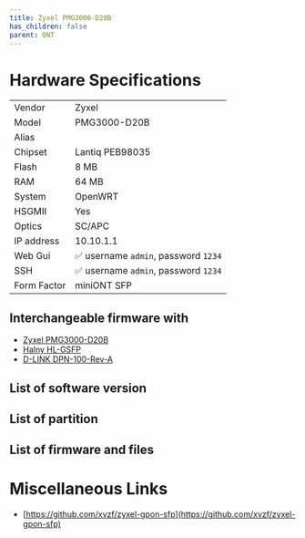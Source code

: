 ```yaml
---
title: Zyxel PMG3000-D20B
has_children: false
parent: ONT
---
```


# Hardware Specifications

|             |                                      |
| ----------- | ------------------------------------ |
| Vendor      | Zyxel                                |
| Model       | PMG3000-D20B                         |
| Alias       |                                      |
| Chipset     | Lantiq PEB98035                      |
| Flash       | 8 MB                                 |
| RAM         | 64 MB                                |
| System      | OpenWRT                              |
| HSGMII      | Yes                                  |
| Optics      | SC/APC                               |
| IP address  | 10.10.1.1                            |
| Web Gui     | ✅ username `admin`, password `1234` |
| SSH         | ✅ username `admin`, password `1234` |
| Form Factor | miniONT SFP                          |

## Interchangeable firmware with

- [Zyxel PMG3000-D20B](ont-Zyxel-PMG3000-D20B)
- [Halny HL-GSFP](ont-Halny-HL-GSFP)
- [D-LINK DPN-100-Rev-A](ont-D-LINK-DPN-100-Rev-A)

## List of software version
## List of partition
## List of firmware and files
# Miscellaneous Links

- [https://github.com/xvzf/zyxel-gpon-sfp](https://github.com/xvzf/zyxel-gpon-sfp)

